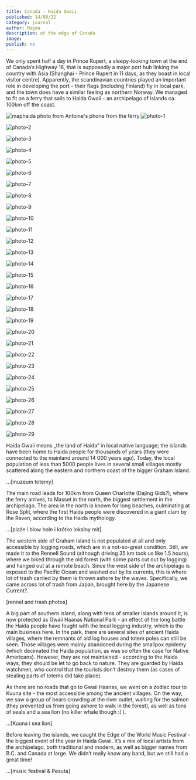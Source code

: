 ```yaml
---
title: Canada - Haida Gwaii
published: 14/08/22
category: journal
author: Magda
description: at the edge of Canada
image: 
publish: no
---
```


We only spent half a day in Prince Rupert, a sleepy-looking town at the end of Canada’s Highway 16, that is supposedly a major port hub linking the country with Asia (Shanghai - Prince Rupert in 11 days, as they boast in local visitor centre). Apparently, the scandinavian countries played an important role in developing the port - their flags (including Finland) fly in local park, and the town does have a similar feeling as northern Norway. We managed to fit on a ferry that sails to Haida Gwaii - an archipelago of islands ca. 100km off the coast.

![maphaida](https://user-images.githubusercontent.com/20797902/184524578-4fd68bc7-aa48-4fb2-accc-b46ee750e8ed.png)
photo from Antoine's phone from the ferry
![photo-1](https://user-images.githubusercontent.com/20797902/184524800-1582e095-addc-40a1-bc1d-68b8f9af3b39.jpg)

![photo-2](https://user-images.githubusercontent.com/20797902/184524815-6dda4172-8b01-4cb1-8e98-edf7dec35326.jpg)

![photo-3](https://user-images.githubusercontent.com/20797902/184524822-773d7f32-ae65-4190-86dc-481699a9ddb5.jpg)

![photo-4](https://user-images.githubusercontent.com/20797902/184524830-6f76e24e-18f6-46e7-9940-08ec61506dbe.jpg)

![photo-5](https://user-images.githubusercontent.com/20797902/184524841-7e4caa7f-f922-4ace-80ab-7e693d325b62.jpg)

![photo-6](https://user-images.githubusercontent.com/20797902/184524857-8a4d6e40-9dd8-4107-8976-8bfc53600dd0.jpg)

![photo-7](https://user-images.githubusercontent.com/20797902/184524862-e8238683-0d51-487b-9312-ec1ca483185b.jpg)

![photo-8](https://user-images.githubusercontent.com/20797902/184524872-de731f07-672d-4632-b62f-4d1b9b529928.jpg)

![photo-9](https://user-images.githubusercontent.com/20797902/184524876-4faeaaf9-0641-4266-8473-944462311722.jpg)

![photo-10](https://user-images.githubusercontent.com/20797902/184524884-afb9d6a0-bc59-4797-8578-b180f3200bb4.jpg)

![photo-11](https://user-images.githubusercontent.com/20797902/184524892-3ae30461-f314-4cd0-b4b9-621ed0403efc.jpg)

![photo-12](https://user-images.githubusercontent.com/20797902/184524901-c03656b9-ade0-4d12-8f87-1d00d57fbcce.jpg)

![photo-13](https://user-images.githubusercontent.com/20797902/184524959-b228492a-dcb0-42b9-b96c-5373ce6b6f38.jpg)

![photo-14](https://user-images.githubusercontent.com/20797902/184524963-40f7c3bb-99e1-410a-9e02-91a84bc1ddf6.jpg)

![photo-15](https://user-images.githubusercontent.com/20797902/184525010-d7f6cee6-81ca-4814-809f-bf595725ba0d.jpg)

![photo-16](https://user-images.githubusercontent.com/20797902/184546528-2ad08e46-2951-46fd-9810-a844168a6c44.jpg)

![photo-17](https://user-images.githubusercontent.com/20797902/184546640-e7c63fad-661d-4e01-a17b-8b6bcce9f0b3.jpg)

![photo-18](https://user-images.githubusercontent.com/20797902/184546649-209d71ae-3766-488f-8e4f-4903936d9b84.jpg)

![photo-19](https://user-images.githubusercontent.com/20797902/184546677-052f4298-24b9-4bc3-9195-b45de34d0fae.jpg)

![photo-20](https://user-images.githubusercontent.com/20797902/184546700-16fd2b2d-9d32-4846-bb2f-d35dcffc70d0.jpg)

![photo-21](https://user-images.githubusercontent.com/20797902/184546732-73ccfd88-c640-49b7-81e2-24df4d147acf.jpg)

![photo-22](https://user-images.githubusercontent.com/20797902/184546753-17a17533-7ce2-4cda-85e0-083346a5b585.jpg)

![photo-23](https://user-images.githubusercontent.com/20797902/184546762-fd1a58b8-efc6-4cbf-a0df-72c0835cc9f3.jpg)

![photo-24](https://user-images.githubusercontent.com/20797902/184546770-2ae5dc0d-e28f-4349-bbb1-0d60f96853c7.jpg)

![photo-25](https://user-images.githubusercontent.com/20797902/184546783-7535f7fc-0a8d-4d75-8238-fd2ceaa8c730.jpg)

![photo-26](https://user-images.githubusercontent.com/20797902/184546789-1e31a861-ce82-44f6-9e2b-287fa2c58537.jpg)

![photo-27](https://user-images.githubusercontent.com/20797902/184546790-5dcb46e6-e42b-475f-9d98-1eab358ff27f.jpg)

![photo-28](https://user-images.githubusercontent.com/20797902/184546798-68b29448-a2e9-4d40-a932-919155572049.jpg)

![photo-29](https://user-images.githubusercontent.com/20797902/184546813-45569a41-6812-4268-9534-5a06a84df369.jpg)


Haida Gwaii means „the land of Haida“ in local native language; the islands have been home to Haida people for thousands of years (they were connected to the mainland around 14 000 years ago). Today, the local population of less than 5000 people lives in several small villages mostly scattered along the eastern and northern coast of the bigger Graham Island. 

…[muzeum totemy]

The main road leads for 100km from Queen Charlotte (Dajing Gids?), where the ferry arrives, to Masset in the north, the biggest settlement in the archipelago. The area in the north is known for long beaches, culminating at Rose Split, where the first Haida people were discovered in a giant clam by the Raven, according to the Haida mythology.

…[plaże i blow hole i krótko lokalny mit]

The western side of Graham Island is not populated at all and only accessible by logging roads, which are in a not-so-great condition. Still, we made it to the Rennell Sound (although driving 35 km took us like 1.5 hours), where we biked through the old forest (with some parts cut out by logging) and hanged out at a remote beach. Since the west side of the archipelago is exposed to the Pacific Ocean and washed out by its currents, this is where lot of trash carried by them is thrown ashore by the waves. Specifically, we came across lot of trash from Japan, brought here by the Japanese Current?.

[rennel and trash photos]

A big part of southern island, along with tens of smaller islands around it, is now protected as Gwaii Haanas National Park - an effect of the long battle the Haida people have fought with the local logging industry, which is the main business here. In the park, there are several sites of ancient Haida villages, where the remnants of old log houses and totem poles can still be seen. Those villages were mainly abandoned during the smallpox epidemy (which decimated the Haida population, as was so often the case for Native Americans). However, they are not maintained - according to the Haida ways, they should be let to go back to nature. They are guarded by Haida watchmen, who control that the tourists don’t destroy them (as cases of stealing parts of totems did take place). 

As there are no roads that go to Gwaii Haanas, we went on a zodiac tour to Kuuna site - the most accessible among the ancient villages. On the way, we saw a group of bears crowding at the river outlet, waiting for the salmon (they prevented us from going ashore to walk in the forest), as well as tons of seals and a sea lion (no killer whale though :( ).

…[Kuuna i sea lion]

Before leaving the islands, we caught the Edge of the World Music Festival - the biggest event of the year in Haida Gwaii. It’s a mix of local artists from the archipelago, both traditional and modern, as well as bigger names from B.C. and Canada at large. We didn’t really know any band, but we still had a great time!

…[music festival & Pesuta]

